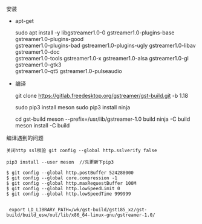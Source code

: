 

安装

- apt-get

	sudo apt install -y libgstreamer1.0-0 gstreamer1.0-plugins-base gstreamer1.0-plugins-good \
		gstreamer1.0-plugins-bad gstreamer1.0-plugins-ugly gstreamer1.0-libav gstreamer1.0-doc \
		 gstreamer1.0-tools gstreamer1.0-x gstreamer1.0-alsa gstreamer1.0-gl gstreamer1.0-gtk3 \
		 gstreamer1.0-qt5 gstreamer1.0-pulseaudio

- 编译

	git clone https://gitlab.freedesktop.org/gstreamer/gst-build.git -b 1.18

	sudo pip3 install meson
	sudo pip3 install ninja

	cd gst-build
	meson --prefix=/usr/lib/gstreamer-1.0  build
	ninja -C build
	meson install -C build

编译遇到的问题

	关闭http ssl校验 git config --global http.sslverify false

	pip3 install --user meson  //先更新下pip3

	$ git config --global http.postBuffer 524288000
	$ git config --global core.compression -1   
	$ git config --global http.maxRequestBuffer 100M
	$ git config --global http.lowSpeedLimit 0
	$ git config --global http.lowSpeedTime 999999


	 export LD_LIBRARY_PATH=/wk/gst-build/gst185_xz/gst-build/build_esw/out/lib/x86_64-linux-gnu/gstreamer-1.0/





